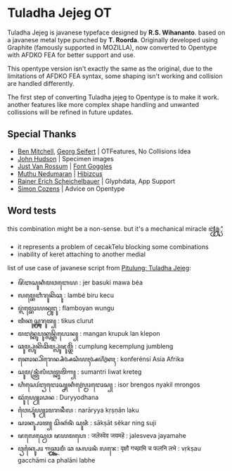 # Tuladha Jejeg OT

Tuladha Jejeg is javanese typeface designed by **R.S. Wihananto**. based on a javanese metal type punched by **T. Roorda**. Originally developed using Graphite (famously supported in MOZILLA), now converted to Opentype with AFDKO FEA for better support and use.

This opentype version isn't exactly the same as the original, due to the limitations of AFDKO FEA syntax, some shaping isn't working and collision are handled differently.

The first step of converting Tuladha jejeg to Opentype is to make it work. another features like more complex shape handling and unwanted collissions will be refined in future updates.

## Special Thanks
- [Ben Mitchell](http://www.fontpad.co.uk/), [Georg Seifert](https://github.com/schriftgestalt) | OTFeatures, No Collisions Idea
- [John Hudson](https://github.com/TiroTypeworks) | Specimen images
- [Just Van Rossum](https://github.com/justvanrossum) | [Font Goggles](https://fontgoggles.org/)
- [Muthu Nedumaran](https://github.com/murasu) | [Hibizcus](https://hibizcus.com/)
- [Rainer Erich Scheichelbauer](https://github.com/mekkablue) | Glyphdata, App Support
- [Simon Cozens](https://github.com/simoncozens) | Advice on Opentype

## Word tests
this combination might be a non-sense. but it's a mechanical miracle ꦙ꦳ꦿꦾꦽꦀ
- it represents a problem of cecakTelu blocking some combinations
- inability of keret attaching to another medial

list of use case of javanese script from [Pitulung: Tuladha Jejeg](https://jv.wikipedia.org/wiki/Pitulung:Tuladha_Jejeg):
- ꦗꦼꦂꦧꦱꦸꦏꦶꦩꦮꦧꦺꦪ : jer basuki mawa béa
- ꦭꦩ꧀ꦧꦺꦧꦶꦫꦸꦏꦼꦕꦸ : lambé biru kecu
- ꦥ꦳꧀ꦭꦩ꧀ꦧꦺꦴꦪꦤ꧀ꦮꦸꦔꦸ : flamboyan wungu
- ꦠꦶꦏꦸꦱ꧀ꦕ꧀ꦭꦸꦫꦸꦠ꧀ : tikus clurut
- ꦩꦔꦤ꧀ꦏꦿꦸꦥꦸꦏ꧀ꦭꦤ꧀ꦏ꧀ꦭꦼꦥꦺꦴꦤ꧀ : mangan krupuk lan klepon
- ꦕꦸꦩ꧀ꦥ꧀ꦭꦸꦁꦏꦼꦕꦼꦩ꧀ꦥ꧀ꦭꦸꦁꦗꦸꦩ꧀ꦧ꧀ꦭꦼꦁ : cumplung kecemplung jumbleng
- ꦏꦺꦴꦤ꧀ꦥ꦳ꦼꦫꦺꦤ꧀ꦱꦶꦄꦱꦶꦪꦃꦄꦥ꦳ꦿꦶꦏꦃ : konferénsi Asia Afrika
- ꦱꦸꦩꦤ꧀ꦠꦿꦶꦭꦶꦮꦠ꧀ꦏꦽꦠꦼꦒ꧀ : sumantri liwat kreteg
- ꦲꦶꦱꦺꦴꦂꦧꦽꦔꦺꦴꦱ꧀ꦚꦏꦶꦭ꧀ꦩꦿꦺꦴꦔꦺꦴꦱ꧀ : isor brengos nyakil mrongos
- ꦢꦸꦂꦪꦾꦺꦴꦣꦤ : Duryyodhana
- ꦮꦻꦝꦹꦂꦪꦾꦴꦩꦫꦤꦷꦭ : narāryya kṛṣṇān laku
- ꦱꦴꦏ꧀ꦰꦴꦠ꧀ ꦱꦼꦏꦂꦤꦶꦁ ꦱꦸꦗꦶ : sākṣāt sěkar ning suji
- ꦗꦭꦺꦱ꧀ꦮꦺꦮ ꦗꦪꦩꦲꦺ : जलॆस्वॆव जयमहॆ : jalesveva jayamahe
- ꦮꦽꦏ꧀ꦰꦻꦴ ꦒꦕ꧀ꦖꦴꦩꦶ ꦕ ꦦꦭꦴꦤꦶ ꦭꦨꦺ: वृक्षौ गच्छामि च फलनि लभे : vṛkṣau gacchāmi ca phalāni labhe
